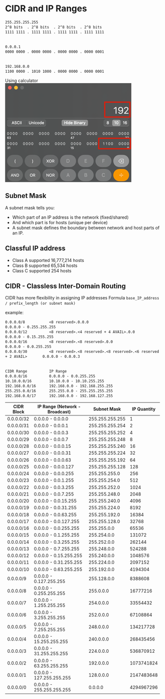 
# CIDR and IP Ranges


    255.255.255.255
    2^8 bits  . 2^8 bits  . 2^8 bits  . 2^8 bits
    1111 1111 . 1111 1111 . 1111 1111 . 1111 1111


    0.0.0.1
    0000 0000 . 0000 0000 . 0000 0000 . 0000 0001
    
    
    192.168.0.0
    1100 0000 . 1010 1000 . 0000 0000 . 0000 0001


Using calculator
![img.png](imd/img.png)

## Subnet Mask
A subnet mask tells you:
- Which part of an IP address is the network (fixed/shared)
- And which part is for hosts (unique per device)
- A subnet mask defines the boundary between network and host parts of an IP.

## Classful IP address

- Class A supported 16,777,214 hosts
- Class B supported 65,534 hosts
- Class C supported 254 hosts

## CIDR - Classless Inter-Domain Routing
CIDR has more flexibility in assigning IP addresses
Formula `base_IP_address / prefix_length (or subnet mask)`

example:

    0.0.0.0/8           <8 reserved>.0.0.0                                                  0.0.0.0 - 0.255.255.255
    0.0.0.0/12          <8 reserved>.<4 reserved + 4 AVAIL>.0.0                             0.0.0.0 - 0.15.255.255
    0.0.0.0/16          <8 reserved>.<8 reserved>.0.0                                       0.0.0.0 - 0.0.255.255
    0.0.0.0/30          <8 reserved>.<8 reserved>.<8 reserved>.<6 reserved + 2 AVAIL>       0.0.0.0 - 0.0.0.3
    

    CIDR Range          IP Range
    0.0.0.0/16          0.0.0.0 - 0.0.255.255
    10.10.0.0/16        10.10.0.0 - 10.10.255.255
    192.168.0.0/16      192.168.0.0 - 192.168.255.255
    255.255.0.0/16      255.255.0.0 - 255.255.255.255
    192.168.0.0/17      192.168.0.0 - 192.168.127.255



| CIDR Block | IP Range (Network - Broadcast) | Subnet Mask     | IP Quantity |
|------------|-------------------------------|------------------|-------------|
| 0.0.0.0/32 | 0.0.0.0 - 0.0.0.0              | 255.255.255.255  | 1           |
| 0.0.0.0/31 | 0.0.0.0 - 0.0.0.1              | 255.255.255.254  | 2           |
| 0.0.0.0/30 | 0.0.0.0 - 0.0.0.3              | 255.255.255.252  | 4           |
| 0.0.0.0/29 | 0.0.0.0 - 0.0.0.7              | 255.255.255.248  | 8           |
| 0.0.0.0/28 | 0.0.0.0 - 0.0.0.15             | 255.255.255.240  | 16          |
| 0.0.0.0/27 | 0.0.0.0 - 0.0.0.31             | 255.255.255.224  | 32          |
| 0.0.0.0/26 | 0.0.0.0 - 0.0.0.63             | 255.255.255.192  | 64          |
| 0.0.0.0/25 | 0.0.0.0 - 0.0.0.127            | 255.255.255.128  | 128         |
| 0.0.0.0/24 | 0.0.0.0 - 0.0.0.255            | 255.255.255.0    | 256         |
| 0.0.0.0/23 | 0.0.0.0 - 0.0.1.255            | 255.255.254.0    | 512         |
| 0.0.0.0/22 | 0.0.0.0 - 0.0.3.255            | 255.255.252.0    | 1024        |
| 0.0.0.0/21 | 0.0.0.0 - 0.0.7.255            | 255.255.248.0    | 2048        |
| 0.0.0.0/20 | 0.0.0.0 - 0.0.15.255           | 255.255.240.0    | 4096        |
| 0.0.0.0/19 | 0.0.0.0 - 0.0.31.255           | 255.255.224.0    | 8192        |
| 0.0.0.0/18 | 0.0.0.0 - 0.0.63.255           | 255.255.192.0    | 16384       |
| 0.0.0.0/17 | 0.0.0.0 - 0.0.127.255          | 255.255.128.0    | 32768       |
| 0.0.0.0/16 | 0.0.0.0 - 0.0.255.255          | 255.255.0.0      | 65536       |
| 0.0.0.0/15 | 0.0.0.0 - 0.1.255.255          | 255.254.0.0      | 131072      |
| 0.0.0.0/14 | 0.0.0.0 - 0.3.255.255          | 255.252.0.0      | 262144      |
| 0.0.0.0/13 | 0.0.0.0 - 0.7.255.255          | 255.248.0.0      | 524288      |
| 0.0.0.0/12 | 0.0.0.0 - 0.15.255.255         | 255.240.0.0      | 1048576     |
| 0.0.0.0/11 | 0.0.0.0 - 0.31.255.255         | 255.224.0.0      | 2097152     |
| 0.0.0.0/10 | 0.0.0.0 - 0.63.255.255         | 255.192.0.0      | 4194304     |
| 0.0.0.0/9  | 0.0.0.0 - 0.127.255.255        | 255.128.0.0      | 8388608     |
| 0.0.0.0/8  | 0.0.0.0 - 0.255.255.255        | 255.0.0.0        | 16777216    |
| 0.0.0.0/7  | 0.0.0.0 - 1.255.255.255        | 254.0.0.0        | 33554432    |
| 0.0.0.0/6  | 0.0.0.0 - 3.255.255.255        | 252.0.0.0        | 67108864    |
| 0.0.0.0/5  | 0.0.0.0 - 7.255.255.255        | 248.0.0.0        | 134217728   |
| 0.0.0.0/4  | 0.0.0.0 - 15.255.255.255       | 240.0.0.0        | 268435456   |
| 0.0.0.0/3  | 0.0.0.0 - 31.255.255.255       | 224.0.0.0        | 536870912   |
| 0.0.0.0/2  | 0.0.0.0 - 63.255.255.255       | 192.0.0.0        | 1073741824  |
| 0.0.0.0/1  | 0.0.0.0 - 127.255.255.255      | 128.0.0.0        | 2147483648  |
| 0.0.0.0/0  | 0.0.0.0 - 255.255.255.255      | 0.0.0.0          | 4294967296  |
